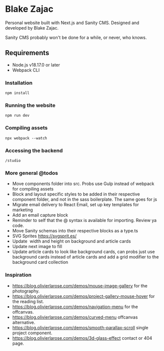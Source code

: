 # Blake Zajac

Personal website built with Next.js and Sanity CMS. Designed and developed by Blake Zajac.

Sanity CMS probably won't be done for a while, or never, who knows.

## Requirements

- Node.js v18.17.0 or later
- Webpack CLI

### Installation

```
npm install
```

### Running the website

```
npm run dev
```

### Compiling assets

```
npx webpack --watch
```

### Accessing the backend

```
/studio
```

### More general @todos

- Move components folder into src. Probs use Gulp instead of webpack for compiling assets
- Block and layout specific styles to be added in their respective component folder, and not in the sass boilerplate. The same goes for js
- Migrate email delivery to React Email, set up key templates for marketing
- Add an email capture block
- Reminder to self that the @ syntax is available for importing. Review ya code.
- Move Sanity schemas into their respective blocks as a type.ts
- SVG Sprites https://svgsprit.es/
- Update <Image /> width and height on background and article cards
- Update next image to fill
- Update article cards to look like background cards, can probs just use background cards instead of article cards and add a grid modifier to the background card collection

### Inspiration

- https://blog.olivierlarose.com/demos/mouse-image-gallery for the photography.
- https://blog.olivierlarose.com/demos/project-gallery-mouse-hover for the reading list.
- https://blog.olivierlarose.com/demos/navigation-menu for the offcanvas.
- https://blog.olivierlarose.com/demos/curved-menu offcanvas alternative.
- https://blog.olivierlarose.com/demos/smooth-parallax-scroll single project component.
- https://blog.olivierlarose.com/demos/3d-glass-effect contact or 404 page.
